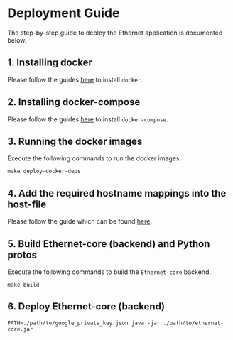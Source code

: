 # Deployment Guide

The step-by-step guide to deploy the Ethernet application is documented below. 

## 1. Installing docker
Please follow the guides [here](https://docs.docker.com/engine/install/ubuntu/) to install `docker`.

## 2. Installing docker-compose
Please follow the guides [here](https://linuxize.com/post/how-to-install-and-use-docker-compose-on-ubuntu-18-04/) to install `docker-compose`.

## 3. Running the docker images
Execute the following commands to run the docker images.
```shell
make deploy-docker-deps
```

## 4. Add the required hostname mappings into the host-file
Please follow the guide which can be found [here](DEVELOPMENT_GUIDE.md#how-to-modify-etchosts).

## 5. Build Ethernet-core (backend) and Python protos
Execute the following commands to build the `Ethernet-core` backend.

```shell
make build
```

## 6. Deploy Ethernet-core (backend)
```shell
PATH=./path/to/google_private_key.json java -jar ./path/to/ethernet-core.jar
```